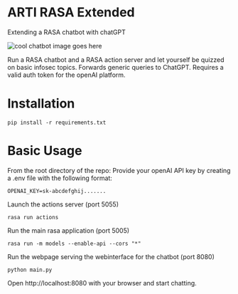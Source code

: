 # ARTI RASA Extended

Extending a RASA chatbot with chatGPT

![cool chatbot image goes here](https://external-content.duckduckgo.com/iu/?u=https%3A%2F%2Fmiro.medium.com%2Fmax%2F2340%2F0*qYjiu3m00IWQBr2-.jpg&f=1&nofb=1&ipt=81728de2e459cd7766263c607a671fb1e415bf9b1545f7f666ef90fdfcda17e7&ipo=images)

Run a RASA chatbot and a RASA action server and let yourself be quizzed on basic infosec topics. Forwards generic queries to ChatGPT.
Requires a valid auth token for the openAI platform.

# Installation

```
pip install -r requirements.txt
```

# Basic Usage

From the root directory of the repo:
Provide your openAI API key by creating a .env file with the following format:

```
OPENAI_KEY=sk-abcdefghij.......
```

Launch the actions server (port 5055)
```
rasa run actions
```

Run the main rasa application (port 5005)
```
rasa run -m models --enable-api --cors "*"
```

Run the webpage serving the webinterface for the chatbot (port 8080)
```
python main.py
```

Open http://localhost:8080 with your browser and start chatting.

